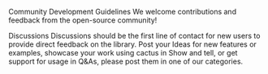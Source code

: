 Community Development Guidelines
We welcome contributions and feedback from the open-source community!

Discussions
Discussions should be the first line of contact for new users to provide direct feedback on the library. Post your Ideas for new features or examples, showcase your work using cactus in Show and tell, or get support for usage in Q&As, please post them in one of our categories.

